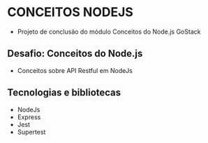 # CONCEITOS NODEJS

- Projeto de conclusão do módulo Conceitos do Node.js GoStack

## Desafio: Conceitos do Node.js

- Conceitos sobre API Restful em NodeJs

## Tecnologias e bibliotecas
 - NodeJs
 - Express
 - Jest
 - Supertest